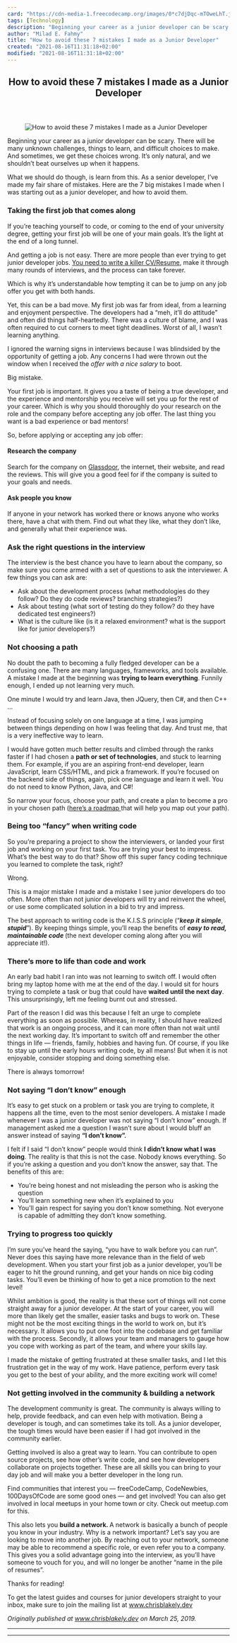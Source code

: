 ```yaml
---
card: "https://cdn-media-1.freecodecamp.org/images/0*c7djDqc-mTOweLhT.jpg"
tags: [Technology]
description: "Beginning your career as a junior developer can be scary. The"
author: "Milad E. Fahmy"
title: "How to avoid these 7 mistakes I made as a Junior Developer"
created: "2021-08-16T11:31:18+02:00"
modified: "2021-08-16T11:31:18+02:00"
---
```

<div class="site-wrapper">
<main id="site-main" class="site-main outer">
<div class="inner">
<article class="post-full post tag-technology tag-careers tag-software-development tag-junior-developer tag-learning-to-code ">
<header class="post-full-header">
<h1 class="post-full-title">How to avoid these 7 mistakes I made as a Junior Developer</h1>
</header>
<figure class="post-full-image">
<picture>
<source media="(max-width: 700px)" sizes="1px" srcset="data:image/gif;base64,R0lGODlhAQABAIAAAAAAAP///yH5BAEAAAAALAAAAAABAAEAAAIBRAA7 1w">
<source media="(min-width: 701px)" sizes="(max-width: 800px) 400px,
(max-width: 1170px) 700px,
1400px" srcset="https://cdn-media-1.freecodecamp.org/images/0*c7djDqc-mTOweLhT.jpg 300w,
https://cdn-media-1.freecodecamp.org/images/0*c7djDqc-mTOweLhT.jpg 600w,
https://cdn-media-1.freecodecamp.org/images/0*c7djDqc-mTOweLhT.jpg 1000w,
https://cdn-media-1.freecodecamp.org/images/0*c7djDqc-mTOweLhT.jpg 2000w">
<img onerror="this.style.display='none'" src="https://cdn-media-1.freecodecamp.org/images/0*c7djDqc-mTOweLhT.jpg" alt="How to avoid these 7 mistakes I made as a Junior Developer">
</picture>
</figure>
<section class="post-full-content">
<div class="post-content">
<p>Beginning your career as a junior developer can be scary. There will be many unknown challenges, things to learn, and difficult choices to make. And sometimes, we get these choices wrong. It’s only natural, and we shouldn’t beat ourselves up when it happens.</p><p>What we should do though, is learn from this. As a senior developer, I’ve made my fair share of mistakes. Here are the 7 big mistakes I made when I was starting out as a junior developer, and how to avoid them.</p><h3 id="taking-the-first-job-that-comes-along">Taking the first job that comes along</h3><p>If you’re teaching yourself to code, or coming to the end of your university degree, getting your first job will be one of your main goals. It’s the light at the end of a long tunnel.</p><p>And getting a job is not easy. There are more people than ever trying to get junior developer jobs. <a href="https://www.chrisblakely.dev/how-to-write-an-awesome-junior-developer-resume-in-a-few-simple-steps/" rel="noopener">You need to write a killer CV/Resume</a>, make it through many rounds of interviews, and the process can take forever.</p><p>Which is why it’s understandable how tempting it can be to jump on any job offer you get with both hands.</p><p>Yet, this can be a bad move. My first job was far from ideal, from a learning and enjoyment perspective. The developers had a “meh, it’ll do attitude” and often did things half-heartedly. There was a culture of blame, and I was often required to cut corners to meet tight deadlines. Worst of all, I wasn’t learning anything.</p><p>I ignored the warning signs in interviews because I was blindsided by the opportunity of getting a job. Any concerns I had were thrown out the window when I received the <em>offer with a</em> <em>nice salary</em> to boot.</p><p>Big mistake.</p><p>Your first job is important. It gives you a taste of being a true developer, and the experience and mentorship you receive will set you up for the rest of your career. Which is why you should thoroughly do your research on the role and the company before accepting any job offer. The last thing you want is a bad experience or bad mentors!</p><p>So, before applying or accepting any job offer:</p><h4 id="research-the-company">Research the company</h4><p>Search for the company on <a href="https://www.glassdoor.co.uk/" rel="noopener">Glassdoor</a>, the internet, their website, and read the reviews. This will give you a good feel for if the company is suited to your goals and needs.</p><h4 id="ask-people-you-know">Ask people you know</h4><p>If anyone in your network has worked there or knows anyone who works there, have a chat with them. Find out what they like, what they don’t like, and generally what their experience was.</p><h3 id="ask-the-right-questions-in-the-interview">Ask the right questions in the interview</h3><p>The interview is the best chance you have to learn about the company, so make sure you come armed with a set of questions to ask the interviewer. A few things you can ask are:</p><ul><li>Ask about the development process (what methodologies do they follow? Do they do code reviews? branching strategies?)</li><li>Ask about testing (what sort of testing do they follow? do they have dedicated test engineers?)</li><li>What is the culture like (is it a relaxed environment? what is the support like for junior developers?)</li></ul><h3 id="not-choosing-a-path">Not choosing a path</h3><p>No doubt the path to becoming a fully fledged developer can be a confusing one. There are many languages, frameworks, and tools available. A mistake I made at the beginning was <strong>trying to learn everything</strong>. Funnily enough, I ended up not learning very much.</p><p>One minute I would try and learn Java, then JQuery, then C#, and then C++ …</p><p>Instead of focusing solely on one language at a time, I was jumping between things depending on how I was feeling that day. And trust me, that is a very ineffective way to learn.</p><p>I would have gotten much better results and climbed through the ranks faster if I had chosen a <strong>path or set of technologies</strong>, and stuck to learning them. For example, if you are an aspiring front-end developer, learn JavaScript, learn CSS/HTML, and pick a framework. If you’re focused on the backend side of things, again, pick one language and learn it well. You do not need to know Python, Java, and C#!</p><p>So narrow your focus, choose your path, and create a plan to become a pro in your chosen path (<a href="https://www.chrisblakely.dev/the-10-minute-road-map-to-becoming-a-junior-full-stack-web-developer/" rel="noopener">here’s a roadmap </a>that will help you map out your path).</p><h3 id="being-too-fancy-when-writing-code">Being too “fancy” when writing code</h3><p>So you’re preparing a project to show the interviewers, or landed your first job and working on your first task. You are trying your best to impress. What’s the best way to do that? Show off this super fancy coding technique you learned to complete the task, right?</p><p>Wrong.</p><p>This is a major mistake I made and a mistake I see junior developers do too often. More often than not junior developers will try and reinvent the wheel, or use some complicated solution in a bid to try and impress.</p><p>The best approach to writing code is the K.I.S.S principle (“<strong><em>keep it simple</em></strong>, <strong><em>stupid</em></strong>”). By keeping things simple, you’ll reap the benefits of <strong><em>easy to read, maintainable code </em></strong>(the next developer coming along after you will appreciate it!).</p><h3 id="there-s-more-to-life-than-code-and-work">There’s more to life than code and work</h3><p>An early bad habit I ran into was not learning to switch off. I would often bring my laptop home with me at the end of the day. I would sit for hours trying to complete a task or bug that could have <strong>waited until the next day</strong>. This unsurprisingly, left me feeling burnt out and stressed.</p><p>Part of the reason I did was this because I felt an urge to complete everything as soon as possible. Whereas, in reality, I should have realized that work is an ongoing process, and it can more often than not wait until the next working day. It’s important to switch off and remember the other things in life — friends, family, hobbies and having fun. Of course, if you like to stay up until the early hours writing code, by all means! But when it is not enjoyable, consider stopping and doing something else.</p><p>There is always tomorrow!</p><h3 id="not-saying-i-don-t-know-enough">Not saying “I don’t know” enough</h3><p>It’s easy to get stuck on a problem or task you are trying to complete, it happens all the time, even to the most senior developers. A mistake I made whenever I was a junior developer was not saying “I don’t know” enough. If management asked me a question I wasn’t sure about I would bluff an answer instead of saying <strong>“I don’t know”.</strong></p><p>I felt if I said “I don’t know” people would think <strong>I didn’t know what I was doing</strong>. The reality is that this is not the case. Nobody knows everything. So if you’re asking a question and you don’t know the answer, say that. The benefits of this are:</p><ul><li>You’re being honest and not misleading the person who is asking the question</li><li>You’ll learn something new when it’s explained to you</li><li>You’ll gain respect for saying you don’t know something. Not everyone is capable of admitting they don’t know something.</li></ul><h3 id="trying-to-progress-too-quickly">Trying to progress too quickly</h3><p>I’m sure you’ve heard the saying, “you have to walk before you can run”. Never does this saying have more relevance than in the field of web development. When you start your first job as a junior developer, you’ll be eager to hit the ground running, and get your hands on nice big coding tasks. You’ll even be thinking of how to get a nice promotion to the next level!</p><p>Whilst ambition is good, the reality is that these sort of things will not come straight away for a junior developer. At the start of your career, you will more than likely get the smaller, easier tasks and bugs to work on. These might not be the most exciting things in the world to work on, but it’s necessary. It allows you to put one foot into the codebase and get familiar with the process. Secondly, it allows your team and managers to gauge how you cope with working as part of the team, and where your skills lay.</p><p>I made the mistake of getting frustrated at these smaller tasks, and I let this frustration get in the way of my work. Have patience, perform every task you get to the best of your ability, and the more exciting work will come!</p><h3 id="not-getting-involved-in-the-community-building-a-network">Not getting involved in the community &amp; building a network</h3><p>The development community is great. The community is always willing to help, provide feedback, and can even help with motivation. Being a developer is tough, and can sometimes take its toll. As a junior developer, the tough times would have been easier if I had got involved in the community earlier.</p><p>Getting involved is also a great way to learn. You can contribute to open source projects, see how other’s write code, and see how developers collaborate on projects together. These are all skills you can bring to your day job and will make you a better developer in the long run.</p><p>Find communities that interest you — freeCodeCamp, CodeNewbies, 100DaysOfCode are some good ones — and get involved! You can also get involved in local meetups in your home town or city. Check out meetup.com for this.</p><p>This also lets you <strong>build a network. </strong>A network is basically a bunch of people you know in your industry. Why is a network important? Let’s say you are looking to move into another job. By reaching out to your network, someone may be able to recommend a specific role, or even refer you to a company. This gives you a solid advantage going into the interview, as you’ll have someone to vouch for you, and will no longer be another “name in the pile of resumes”.</p><p>Thanks for reading!</p><p>To get the latest guides and courses for junior developers straight to your inbox, make sure to join the mailing list at <a href="https://www.chrisblakely.dev/#signup" rel="noopener">www.chrisblakely.dev</a></p><p><em>Originally published at <a href="https://www.chrisblakely.dev/7-mistakes-i-made-as-a-junior-developer" rel="noopener">www.chrisblakely.dev</a> on March 25, 2019.</em></p>
</div>
<hr>
<hr>
</section>
</article>
</div>
</main>
</div>
<!-- Google Tag Manager (noscript) -->
<!-- End Google Tag Manager (noscript) -->
